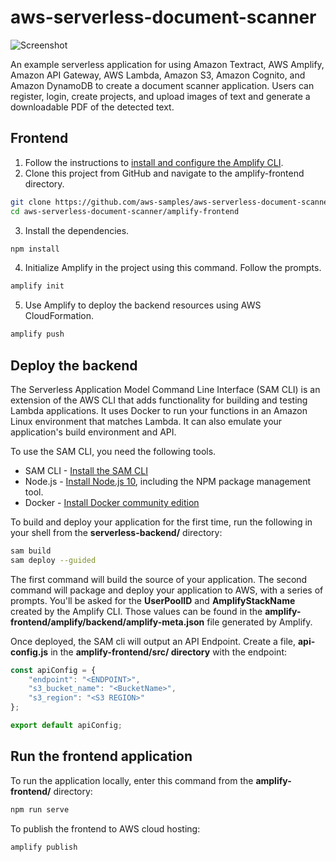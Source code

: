 # aws-serverless-document-scanner

![Screenshot](https://raw.githubusercontent.com/aws-samples/aws-serverless-document-scanner/master/screenshot.png)


An example serverless application for using Amazon Textract, AWS Amplify, Amazon API Gateway, AWS Lambda, Amazon S3, Amazon Cognito, and Amazon DynamoDB to create a document scanner application. Users can register, login, create projects, and upload images of text and generate a downloadable PDF of the detected text. 


## Frontend 
1.	Follow the instructions to [install and configure the Amplify CLI](https://aws-amplify.github.io/docs/).
2.	Clone this project from GitHub and navigate to the amplify-frontend directory.

```bash
git clone https://github.com/aws-samples/aws-serverless-document-scanner
cd aws-serverless-document-scanner/amplify-frontend
```

3.	Install the dependencies.

```bash
npm install
```

4.	Initialize Amplify in the project using this command. Follow the prompts. 

```bash
amplify init
```

5.	Use Amplify to deploy the backend resources using AWS CloudFormation.

```bash
amplify push
```

## Deploy the backend

The Serverless Application Model Command Line Interface (SAM CLI) is an extension of the AWS CLI that adds functionality for building and testing Lambda applications. It uses Docker to run your functions in an Amazon Linux environment that matches Lambda. It can also emulate your application's build environment and API.

To use the SAM CLI, you need the following tools.

* SAM CLI - [Install the SAM CLI](https://docs.aws.amazon.com/serverless-application-model/latest/developerguide/serverless-sam-cli-install.html)
* Node.js - [Install Node.js 10](https://nodejs.org/en/), including the NPM package management tool.
* Docker - [Install Docker community edition](https://hub.docker.com/search/?type=edition&offering=community)

To build and deploy your application for the first time, run the following in your shell from the **serverless-backend/** directory:

```bash
sam build
sam deploy --guided
```

The first command will build the source of your application. The second command will package and deploy your application to AWS, with a series of prompts. You'll be asked for the **UserPoolID** and **AmplifyStackName** created by the Amplify CLI. Those values can be found in the **amplify-frontend/amplify/backend/amplify-meta.json** file generated by Amplify. 

Once deployed, the SAM cli will output an API Endpoint. Create a file, **api-config.js** in the **amplify-frontend/src/ directory** with the endpoint:

```js
const apiConfig = {
    "endpoint": "<ENDPOINT>",
    "s3_bucket_name": "<BucketName>",
    "s3_region": "<S3 REGION>"
};

export default apiConfig;

```

## Run the frontend application

To run the application locally, enter this command from the **amplify-frontend/** directory:

```bash
npm run serve
```

To publish the frontend to AWS cloud hosting:

```bash
amplify publish
```